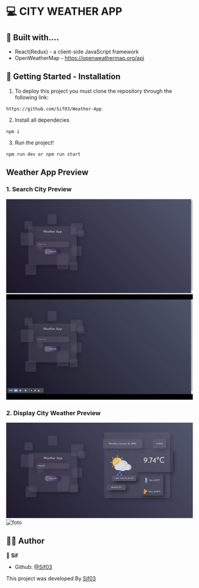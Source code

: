 # 💻 CITY WEATHER APP

## 🔧 Built with....
- React(Redux) - a client-side JavaScript framework
- OpenWeatherMap - https://openweathermap.org/api
## 🚀 Getting Started - Installation

1. To deploy this project you must clone the  repository through the following link:

```
https://github.com/Sif03/Weather-App
```

2. Install all dependecies

```
npm i
```

3. Run the project!
```
npm run dev or npm run start
```

##  Weather App Preview

### 1. Search City Preview

![foto](./src/assets/readme/Form.png)
![foto](./src/assets/readme/Form.gif)

### 2. Display City Weather Preview
![foto](./src/assets/readme/DisplayWeather.png)
![foto](./src/assets/readme/DisplayWeather.gif)


## 🧑‍💼 Author

👤 **Sif**

- Github: [@Sif03](https://github.com/Sif03)
 
This project was developed By [Sif03](https://github.com/Sif03)